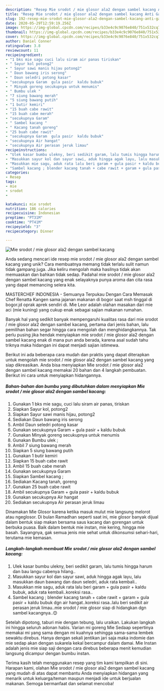```yaml
---
description: "Resep Mie srodot / mie glosor ala2 dengan sambel kacang Anti Gagal"
title: "Resep Mie srodot / mie glosor ala2 dengan sambel kacang Anti Gagal"
slug: 192-resep-mie-srodot-mie-glosor-ala2-dengan-sambel-kacang-anti-gagal
date: 2020-05-29T12:59:19.256Z
image: https://img-global.cpcdn.com/recipes/b33e4c9c9076e840/751x532cq70/mie-srodot-mie-glosor-ala2-dengan-sambel-kacang-foto-resep-utama.jpg
thumbnail: https://img-global.cpcdn.com/recipes/b33e4c9c9076e840/751x532cq70/mie-srodot-mie-glosor-ala2-dengan-sambel-kacang-foto-resep-utama.jpg
cover: https://img-global.cpcdn.com/recipes/b33e4c9c9076e840/751x532cq70/mie-srodot-mie-glosor-ala2-dengan-sambel-kacang-foto-resep-utama.jpg
author: Daniel Conner
ratingvalue: 3.8
reviewcount: 11
recipeingredient:
- "1 bks mie sagu cuci lalu siram air panas tiriskan"
- " Sayur kol potong2"
- " Sayur sawi manis hijau potong2"
- " Daun bawang iris serong"
- " Daun seledri potong kasar"
- "secukupnya Garam  gula pasir  kaldu bubuk"
- " Minyak goreng secukupnya untuk menumis"
- " Bumbu ulek "
- "7 siung bawang merah"
- "5 siung bawang putih"
- "1 butir kemiri"
- "15 buah cabe rawit"
- "15 buah cabe merah"
- "secukupnya Garam"
- " Sambel kacang "
- " Kacang tanah goreng"
- "25 buah cabe rawit"
- "secukupnya Garam  gula pasir  kaldu bubuk"
- "secukupnya Air hangat"
- "secukupnya Air perasan jeruk limau"
recipeinstructions:
- "Ulek kasar bumbu ulekny, beri sedikit garam, lalu tumis hingga harum dan bau langu cabenya hilang.."
- "Masukkan sayur kol dan sayur sawi, aduk hingga agak layu, lalu masukkan daun bawang dan daun seledri, aduk rata kembali.."
- "Masukkan mie sagu, aduk rata lalu beri garam + gula pasir + kaldu bubuk, aduk rata kembali..koreksi rasa.."
- "Sambel kacang ; blender kacang tanah + cabe rawit + garam + gula pasir + kaldu bubuk dgn air hangat..koreksi rasa..lalu beri sedikit air perasan jeruk limau..mie srodot / mie glosor siap di hidangkan dgn sambel kacangnya..😊"
categories:
- Resep
tags:
- mie
- srodot
- 

katakunci: mie srodot  
nutrition: 186 calories
recipecuisine: Indonesian
preptime: "PT31M"
cooktime: "PT41M"
recipeyield: "3"
recipecategory: Dinner

---
```



![Mie srodot / mie glosor ala2 dengan sambel kacang](https://img-global.cpcdn.com/recipes/b33e4c9c9076e840/751x532cq70/mie-srodot-mie-glosor-ala2-dengan-sambel-kacang-foto-resep-utama.jpg)

Anda sedang mencari ide resep mie srodot / mie glosor ala2 dengan sambel kacang yang unik? Cara membuatnya memang tidak terlalu sulit namun tidak gampang juga. Jika keliru mengolah maka hasilnya tidak akan memuaskan dan bahkan tidak sedap. Padahal mie srodot / mie glosor ala2 dengan sambel kacang yang enak selayaknya punya aroma dan cita rasa yang dapat memancing selera kita.

MASTERCHEF INDONESIA - Semuanya Terpukau Dengan Cara Memasak Chef Renatta Kangen sama jajanan makanan di bogor saat msh tinggal di bogor.jd oprak aprek sendiri di. Mie Leor adalah olahan masakan dari mie aci (mie kuning) yang cukup enak sebagai sajian makanan rumahan.

Banyak hal yang sedikit banyak mempengaruhi kualitas rasa dari mie srodot / mie glosor ala2 dengan sambel kacang, pertama dari jenis bahan, lalu pemilihan bahan segar hingga cara mengolah dan menghidangkannya. Tak perlu pusing jika hendak menyiapkan mie srodot / mie glosor ala2 dengan sambel kacang enak di mana pun anda berada, karena asal sudah tahu triknya maka hidangan ini dapat menjadi sajian istimewa.


Berikut ini ada beberapa cara mudah dan praktis yang dapat diterapkan untuk mengolah mie srodot / mie glosor ala2 dengan sambel kacang yang siap dikreasikan. Anda bisa menyiapkan Mie srodot / mie glosor ala2 dengan sambel kacang memakai 20 bahan dan 4 langkah pembuatan. Berikut ini cara untuk menyiapkan hidangannya.

<!--inarticleads1-->

##### Bahan-bahan dan bumbu yang dibutuhkan dalam menyiapkan Mie srodot / mie glosor ala2 dengan sambel kacang:

1. Gunakan 1 bks mie sagu, cuci lalu siram air panas, tiriskan
1. Siapkan  Sayur kol, potong2
1. Siapkan  Sayur sawi manis hijau, potong2
1. Sediakan  Daun bawang iris serong
1. Ambil  Daun seledri potong kasar
1. Gunakan secukupnya Garam + gula pasir + kaldu bubuk
1. Gunakan  Minyak goreng secukupnya untuk menumis
1. Gunakan  Bumbu ulek ;
1. Ambil 7 siung bawang merah
1. Siapkan 5 siung bawang putih
1. Gunakan 1 butir kemiri
1. Siapkan 15 buah cabe rawit
1. Ambil 15 buah cabe merah
1. Gunakan secukupnya Garam
1. Siapkan  Sambel kacang ;
1. Sediakan  Kacang tanah, goreng
1. Gunakan 25 buah cabe rawit
1. Ambil secukupnya Garam + gula pasir + kaldu bubuk
1. Gunakan secukupnya Air hangat
1. Sediakan secukupnya Air perasan jeruk limau


Dinamakan Mie Glosor karena ketika masuk mulut mie langsung melorot atau ngeglosor. Di bulan Ramadhan seperti saat ini, mie glosor banyak dijual dalam bentuk siap makan bersama saus kacang dan gorengan untuk berbuka puasa. Baik dalam bentuk mie instan, mie kering, hingga mie basah. Sayangnya, gak semua jenis mie sehat untuk dikonsumsi sehari-hari, terutama mie kemasan. 

<!--inarticleads2-->

##### Langkah-langkah membuat Mie srodot / mie glosor ala2 dengan sambel kacang:

1. Ulek kasar bumbu ulekny, beri sedikit garam, lalu tumis hingga harum dan bau langu cabenya hilang..
1. Masukkan sayur kol dan sayur sawi, aduk hingga agak layu, lalu masukkan daun bawang dan daun seledri, aduk rata kembali..
1. Masukkan mie sagu, aduk rata lalu beri garam + gula pasir + kaldu bubuk, aduk rata kembali..koreksi rasa..
1. Sambel kacang ; blender kacang tanah + cabe rawit + garam + gula pasir + kaldu bubuk dgn air hangat..koreksi rasa..lalu beri sedikit air perasan jeruk limau..mie srodot / mie glosor siap di hidangkan dgn sambel kacangnya..😊


Setelah dipotong, taburi mie dengan tebung, lalu uraikan. Lakukan langkah ini hingga seluruh adonan habis. Varian mi goreng Mie Sedaap sepertinya memakai mi yang sama dengan mi kuahnya sehingga sama-sama lembek sewaktu direbus. Hanya dengan sekali jentikan jari saja maka indomie dan mie sedap akan dengan sukarela kekal bercampur dalam damai. Mie Instan adalah jenis mie siap saji dengan cara direbus beberapa menit kemudian langsung dicampur dengan bumbu instan. 

Terima kasih telah menggunakan resep yang tim kami tampilkan di sini. Harapan kami, olahan Mie srodot / mie glosor ala2 dengan sambel kacang yang mudah di atas dapat membantu Anda menyiapkan hidangan yang menarik untuk keluarga/teman maupun menjadi ide untuk berjualan makanan. Semoga bermanfaat dan selamat mencoba!
